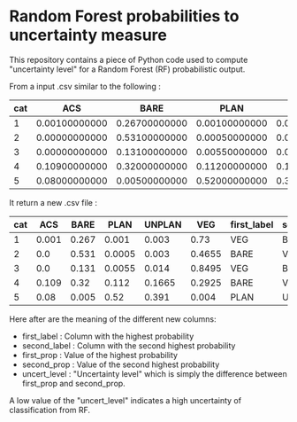 # Random Forest probabilities to uncertainty measure

This repository contains a piece of Python code used to compute "uncertainty level" for a Random Forest (RF) probabilistic output.

From a input .csv similar to the following :

|cat|ACS|BARE|PLAN|UNPLAN|VEG|
|---|---|---|---|---|---|
|1|0.00100000000|0.26700000000|0.00100000000|0.00300000000|0.73000000000|
|2|0.00000000000|0.53100000000|0.00050000000|0.00300000000|0.46550000000|
|3|0.00000000000|0.13100000000|0.00550000000|0.01400000000|0.84950000000|
|4|0.10900000000|0.32000000000|0.11200000000|0.16650000000|0.29250000000|
|5|0.08000000000|0.00500000000|0.52000000000|0.39100000000|0.00400000000|


It return a new .csv file : 

|cat|ACS|BARE|PLAN|UNPLAN|VEG|first_label|second_label|first_prop|second_prop|uncert_level|
|---|---|---|---|---|---|---|---|---|---|---|
|1|0.001|0.267|0.001|0.003|0.73|VEG|BARE|0.73|0.267|0.463|
|2|0.0|0.531|0.0005|0.003|0.4655|BARE|VEG|0.531|0.4655|0.0655|
|3|0.0|0.131|0.0055|0.014|0.8495|VEG|BARE|0.8495|0.131|0.7185|
|4|0.109|0.32|0.112|0.1665|0.2925|BARE|VEG|0.32|0.2925|0.0275|
|5|0.08|0.005|0.52|0.391|0.004|PLAN|UNPLAN|0.52|0.391|0.129|


Here after are the meaning of the different new columns:
- first\_label : Column with the highest probability
- second\_label : Column with the second highest probability
- first\_prop : Value of the highest probability
- second\_prop : Value of the second highest probability
- uncert\_level : "Uncertainty level" which is simply the difference between first\_prop  and  second\_prop. 

A low value of the "uncert\_level" indicates a high uncertainty of classification from RF.
